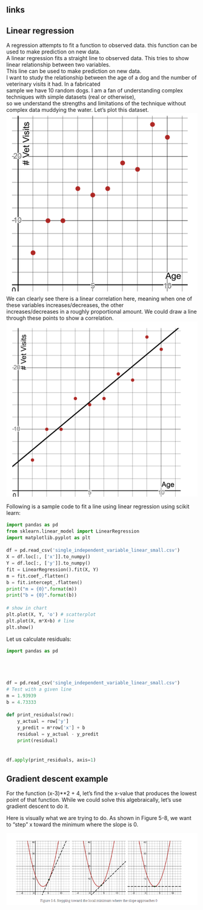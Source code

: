 ## links

## Linear regression
A regression attempts to fit a function to observed data. this function can be used to make prediction on new data.  
A linear regression fits a straight line to observed data. This tries to show linear relationship between two variables.  
This line can be used to make prediction on new data.  
I want to study the relationship between the age of a dog and the number of veterinary visits it had. In a fabricated    
sample we have 10 random dogs. I am a fan of understanding complex techniques with simple datasets (real or otherwise),  
so we understand the strengths and limitations of the technique without complex data muddying the water. Let’s plot this dataset.  
![](images/linear_regression.PNG)
We can clearly see there is a linear correlation here, meaning when one of these variables increases/decreases, the other  
increases/decreases in a roughly proportional amount. We could draw a line through these points to show a correlation.  
![](images/lin_reg_fit_line.PNG)

Following is a sample code to fit a line using linear regression using scikit learn:  
```python
import pandas as pd
from sklearn.linear_model import LinearRegression
import matplotlib.pyplot as plt

df = pd.read_csv('single_independent_variable_linear_small.csv')
X = df.loc[:, ['x']].to_numpy()
Y = df.loc[:, ['y']].to_numpy()
fit = LinearRegression().fit(X, Y)
m = fit.coef_.flatten()
b = fit.intercept_.flatten()
print("m = {0}".format(m))
print("b = {0}".format(b))

# show in chart
plt.plot(X, Y, 'o') # scatterplot
plt.plot(X, m*X+b) # line
plt.show()
```

Let us calculate residuals:
```python
import pandas as pd




df = pd.read_csv('single_independent_variable_linear_small.csv')
# Test with a given line
m = 1.93939
b = 4.73333

def print_residuals(row):
    y_actual = row['y']
    y_predit = m*row['x'] + b
    residual = y_actual - y_predit
    print(residual)


df.apply(print_residuals, axis=1)
```

## Gradient descent example
For the function (x-3)**2 + 4, let’s find the x-value that produces the lowest point of that function. While we could solve this algebraically, let’s use gradient descent to do it.

Here is visually what we are trying to do. As shown in Figure 5-8, we want to “step” x toward the minimum where the slope is 0.

![](images/gradient_descent_of_a_quadratic_eq.PNG)
